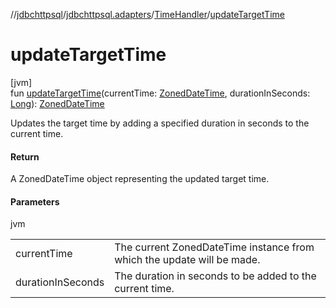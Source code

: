 //[jdbchttpsql](../../../index.md)/[jdbchttpsql.adapters](../index.md)/[TimeHandler](index.md)/[updateTargetTime](update-target-time.md)

# updateTargetTime

[jvm]\
fun [updateTargetTime](update-target-time.md)(currentTime: [ZonedDateTime](https://docs.oracle.com/javase/8/docs/api/java/time/ZonedDateTime.html), durationInSeconds: [Long](https://kotlinlang.org/api/latest/jvm/stdlib/kotlin/-long/index.html)): [ZonedDateTime](https://docs.oracle.com/javase/8/docs/api/java/time/ZonedDateTime.html)

Updates the target time by adding a specified duration in seconds to the current time.

#### Return

A ZonedDateTime object representing the updated target time.

#### Parameters

jvm

| | |
|---|---|
| currentTime | The current ZonedDateTime instance from which the update will be made. |
| durationInSeconds | The duration in seconds to be added to the current time. |
